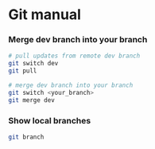  # Git manual

### Merge dev branch into your branch

 ````bash
 # pull updates from remote dev branch
 git switch dev
 git pull

 # merge dev branch into your branch
 git switch <your_branch>
 git merge dev
 ````

 ### Show local branches

 ````bash
 git branch
 ````